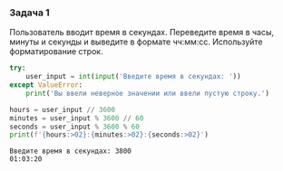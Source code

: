 ### Задача 1

Пользователь вводит время в секундах. Переведите время в часы, минуты и секунды и
выведите в формате чч:мм:сс. Используйте форматирование строк.


```python
try:
    user_input = int(input('Введите время в секундах: '))
except ValueError:
    print('Вы ввели неверное значении или ввели пустую строку.')

hours = user_input // 3600
minutes = user_input % 3600 // 60
seconds = user_input % 3600 % 60
print(f'{hours:>02}:{minutes:>02}:{seconds:>02}')

```

    Введите время в секундах: 3800
    01:03:20
    
